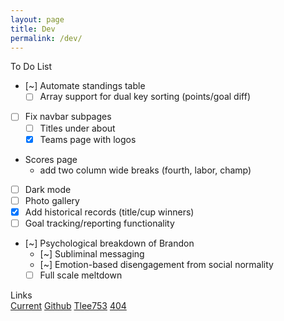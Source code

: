 ```yaml
---
layout: page
title: Dev
permalink: /dev/
---
```


<div class="card bg-light text-center my-3">
<div class="card-header text-center">
    To Do List
</div>
<div class="card-body">
<div class="todo-list" markdown=1>

- [~] Automate standings table
    - [ ] Array support for dual key sorting (points/goal diff)
- [ ] Fix navbar subpages
    - [ ] Titles under about
    - [x] Teams page with logos
- Scores page
    - add two column wide breaks (fourth, labor, champ)
- [ ] Dark mode
- [ ] Photo gallery
- [x] Add historical records (title/cup winners)
- [ ] Goal tracking/reporting functionality
- [~] Psychological breakdown of Brandon
    - [~] Subliminal messaging
    - [~] Emotion-based disengagement from social normality
    - [ ] Full scale meltdown

</div>
</div>
</div>

<div class="card bg-light text-center mt-3">
<div class="card-header text-center">
    Links
</div>
<div class="card-body">
    <a type="button" class="btn btn-primary m-2" href="http://www.goddardsoccer.com">Current</a>
    <a type="button" class="btn btn-primary m-2" href="https://github.com/goddard-soccer/goddard-soccer.github.io">Github</a>
    <a type="button" class="btn btn-primary m-2" href="https://github.com/tlee753/tlee753.github.io">Tlee753</a>
    <a type="button" class="btn btn-primary m-2" href="/demo">404</a>
</div>
</div>
